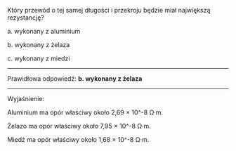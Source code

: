 Który przewód o tej samej długości i przekroju będzie miał największą rezystancję?

a. wykonany z aluminium

b. wykonany z żelaza

c. wykonany z miedzi

---

Prawidłowa odpowiedź: **b. wykonany z żelaza**

---

Wyjaśnienie:

Aluminium ma opór właściwy około 2,69 × 10^-8 Ω·m.

Żelazo ma opór właściwy około 7,95 × 10^-8 Ω·m.

Miedź ma opór właściwy około 1,68 × 10^-8 Ω·m.
